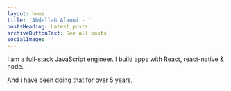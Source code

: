 ```yaml
---
layout: home
title: 'Abdellah Alaoui - '
postsHeading: Latest posts
archiveButtonText: See all posts
socialImage: ''
---
```

I am a full-stack JavaScript engineer. I build apps with React, react-native & node.

And i have been doing that for over 5 years.
